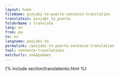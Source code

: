 ```yaml
---
layout: home
fileName: punjabi-to-puerto-sentence-translation
translatein: punjabi_to_puerto
folderName : translate
lang: en
from: pa
to: es
langname: punjabi-to
permalink: /punjabi-to-puerto-sentence-translation
tool: sentence-translations
matchurls: en&&pa&&es
---
```

{% include section/translateinto.html %}
